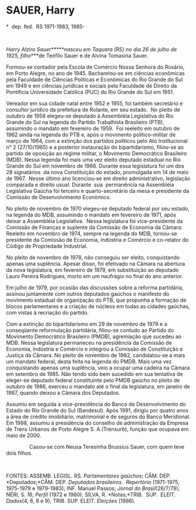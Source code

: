 SAUER, Harry 
=============

\*  dep. fed.  RS 1971-1983, 1985-

 

*Harry Alziro Sauer*****nasceu em Taquara (RS) no dia 26 de julho de
1925, filho****de Teó­filo Sauer e de Alvina Tomasina Sauer.

Formou-se contador pela Escola de Comér­cio Nossa Senhora do Rosário, em
Porto Ale­gre, no ano de 1945. Bacharelou-se em ciên­cias econômicas
pela Faculdade de Ciências Políticas e Econômicas do Rio Grande do Sul
em 1949 e em ciências jurídicas e sociais pela Faculdade de Direito da
Pontifícia Universida­de Católica (PUC) do Rio Grande do Sul em 1951.

Vereador em sua cidade natal entre 1952 e 1955, foi também secretário e
consultor jurí­dico da prefeitura de Rolante, em seu estado.  No pleito
de outubro de 1958 elegeu-se depu­tado à Assembléia Legislativa do Rio
Grande do Sul na legenda do Partido Trabalhista Bra­sileiro (PTB),
assumindo o mandato em feve­reiro de 1959.  Foi reeleito em outubro de
1962 ainda na legenda do PTB e, após o movi­mento político-militar de
março de 1964, com a extinção dos partidos políticos pelo Ato
Institucional n° 2 (27/10/1965) e a pos­terior instauração do
bipartidarismo, filiou-se ao partido de oposição ao regime militar, o
Movimento Democrático Brasileiro (MDB). Nessa legenda foi mais uma vez
eleito deputado estadual no Rio Grande do Sul em novembro de 1966.
Durante essa legislatura foi um dos 28 signatários  da nova Constituição
do estado, promulgada em 14 de maio de 1967.  Nesse último ano
licenciou-se em direito administrativo, legislação comparada e direito
usual. Durante  sua  permanência na Assembléia Legislativa Gaúcha foi
terceiro e quarto-secretário da mesa e presidente da Comissão de
Desenvolvimento Econômico.

No pleito de novembro de 1970 elegeu-se deputado federal por seu estado,
na legenda do MDB, assumindo o mandato em fevereiro de 1971, após deixar
a Assembléia Legislativa.  Nessa legislatura foi vice-presidente da
Comis­são de Finanças e suplente da Comissão de Economia da Câmara. 
Reeleito em novembro de 1974, sempre na legenda do MDB, tornou-­se
presidente da Comissão de Economia, In­dústria e Comércio e co-relator
do Código de Propriedade Industrial.

No pleito de novembro de 1978, não conseguiu ser eleito, conquistando
apenas uma suplência. Apesar disso, foi efetivado na Câmara na abertura
da nova legislatura, em fevereiro de 1979, em substituição ao deputado
Lauro Pereira Rodrigues, morto em um naufrágio no final do ano
anterior. 

Em julho de 1979, por ocasião das discus­sões sobre a reforma
partidária, assinou junta­mente com outros deputados gaúchos o
mani­festo do movimento estadual de organização do PTB, que propunha a
formação de blocos parlamentares e a criação de núcleos em todas as
cidades gaúchas, com vistas à recriação do partido. 

Com a extinção do bipartidarismo em 29 de novembro de 1979 e a
conseqüente re­formulação partidária, filiou-se contudo ao Partido do
Movimento Democrático Brasileiro (PMDB), agremiação que sucedeu ao MDB.
Nessa legislatura permaneceu na pre­sidência da Comissão de Economia,
Indústria e Comércio e integrou a Comissão de Consti­tuição e Justiça da
Câmara. No pleito de novembro de 1982, candidatou-se a mais um mandato
federal, desta feita na legenda do PMDB. Mais uma vez conquistando
apenas uma suplência, veio a ocupar uma cadeira na Câmara em setembro de
1985. Não tendo sido bem sucedido em sua tentativa de eleger-se deputado
federal constituinte pelo PMDB gaúcho no pleito de outubro de 1986,
exerceu o mandato até o final da legislatura, em janeiro de 1987, quando
deixou a Câmara dos Deputados.

Assumiu em seguida a vice-presidência do Banco de Desenvolvimento do
Estado do Rio Grande do Sul (Bandesul). Após 1991, dirigiu por quatro
anos a área de crédito imobiliário, matrimonial e de seguros do Banco
Meridional. Em 1998, assumiu a presidência do conselho de administração
da Empresa de Trens Urbanos de Porto Alegre S. A.(Trensurb), função que
ocupava em maio de 2000.

                Casou-se com Neusa Teresinha Brussius Sauer, com quem
teve dois filhos.

 

FONTES: ASSEMB. LEGISL. RS. *Parlamentares gaúchos*; CÂM. DEP.
*Deputados;*CÂM. DEP. *Deputados brasileiros.  Repertório* (1971-1975,
1975-1979 e 1979-1983); INF. Manuel Passos; *Jornal do Brasil*(26/7/79);
NÉRI, S. *16; Perfil* (1972 e 1980); SILVA, R. *Notas;*TRIB.  SUP. 
ELEIT.  *Dados*(4, 6, 8 e 9); TRIB. SUP. ELEIT. *Eleições* (1986).

 
